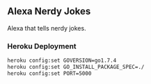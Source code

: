 ## Alexa Nerdy Jokes

Alexa that tells nerdy jokes.

### Heroku Deployment

```bash
heroku config:set GOVERSION=go1.7.4
heroku config:set GO_INSTALL_PACKAGE_SPEC=./
heroku config:set PORT=5000
```
